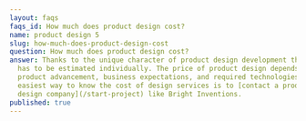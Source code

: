 ```yaml
---
layout: faqs
faqs_id: How much does product design cost?
name: product design 5
slug: how-much-does-product-design-cost
question: How much does product design cost?
answer: Thanks to the unique character of product design development the service
  has to be estimated individually. The price of product design depends on
  product advancement, business expectations, and required technologies. The
  easiest way to know the cost of design services is to [contact a product
  design company](/start-project) like Bright Inventions.
published: true
---
```

